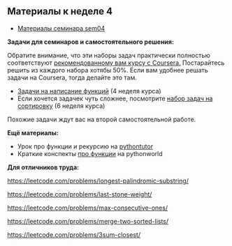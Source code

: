 ## Материалы к неделе 4

* [Материалы семинара sem04](https://github.com/hse-econ-data-science/dap_2021_spring/tree/main/sem04_functions)

__Задачи для семинаров и самостоятельного решения:__ 

Обратите внимание, что эти наборы задач практически полностью соответствуют [рекомендованному вам курсу с Coursera.](https://www.coursera.org/learn/python-osnovy-programmirovaniya#syllabus) Постарайтесь решить из каждого набора хотябы 50%. Если вам удобнее решать задачи на Coursera, тогда делайте это там.  

* [Задачи на написание функций](https://official.contest.yandex.ru/contest/24446/enter/) (4 неделя курса)
* Если хочется задачек чуть сложнее, посмотрите [набор задач на сортировку](https://official.contest.yandex.ru/contest/24448/enter/) (6 неделя курса)

Похожие задачи ждут вас на второй самостоятельной работе. 

__Ещё материалы:__ 

* Урок про функции и рекурсию на [pythontutor](http://pythontutor.ru/lessons/functions/)
* Краткие конспекты [про функции](https://pythonworld.ru/tipy-dannyx-v-python/vse-o-funkciyax-i-ix-argumentax.html) на pythonworld


__Для отличников труда:__ 

https://leetcode.com/problems/longest-palindromic-substring/

https://leetcode.com/problems/last-stone-weight/

https://leetcode.com/problems/max-consecutive-ones/

https://leetcode.com/problems/merge-two-sorted-lists/

https://leetcode.com/problems/3sum-closest/

